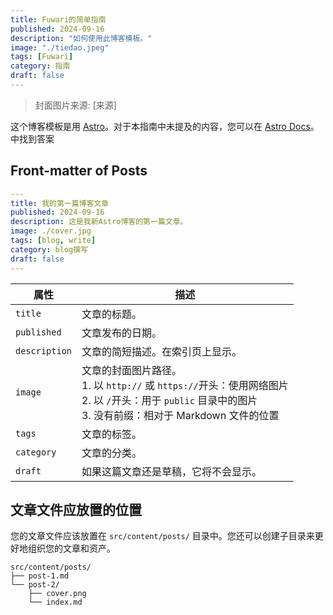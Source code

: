 ```yaml
---
title: Fuwari的简单指南
published: 2024-09-16
description: "如何使用此博客模板。"
image: "./tiedao.jpeg"
tags: [Fuwari]
category: 指南
draft: false
---
```


> 封面图片来源: [来源]

这个博客模板是用 [Astro](https://astro.build/)。对于本指南中未提及的内容，您可以在 [Astro Docs](https://docs.astro.build/)。中找到答案

## Front-matter of Posts

```yaml
---
title: 我的第一篇博客文章
published: 2024-09-16
description: 这是我新Astro博客的第一篇文章。
image: ./cover.jpg
tags: [blog, write]
category: blog撰写
draft: false
---
```

| 属性          | 描述                                                                                                                                                               |
| ------------- | ------------------------------------------------------------------------------------------------------------------------------------------------------------------ |
| `title`       | 文章的标题。                                                                                                                                                       |
| `published`   | 文章发布的日期。                                                                                                                                                   |
| `description` | 文章的简短描述。在索引页上显示。                                                                                                                                   |
| `image`       | 文章的封面图片路径。<br/>1. 以 `http://` 或 `https://`开头：使用网络图片<br/>2. 以 `/`开头：用于 `public` 目录中的图片<br/>3. 没有前缀：相对于 Markdown 文件的位置 |
| `tags`        | 文章的标签。                                                                                                                                                       |
| `category`    | 文章的分类。                                                                                                                                                       |
| `draft`       | 如果这篇文章还是草稿，它将不会显示。                                                                                                                               |

## 文章文件应放置的位置

您的文章文件应该放置在 `src/content/posts/` 目录中。您还可以创建子目录来更好地组织您的文章和资产。

```
src/content/posts/
├── post-1.md
└── post-2/
    ├── cover.png
    └── index.md
```
